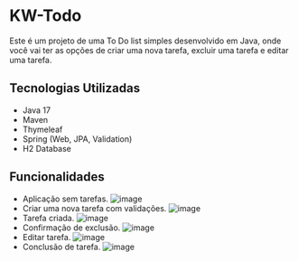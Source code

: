 # KW-Todo

Este é um projeto de uma To Do list simples desenvolvido em Java, onde você vai ter as opções de criar uma nova tarefa, excluir uma tarefa e editar uma tarefa.

## Tecnologias Utilizadas
- Java 17
- Maven
- Thymeleaf
- Spring (Web, JPA, Validation)
- H2 Database

## Funcionalidades
- Aplicação sem tarefas.
 ![image](https://github.com/luckraw/kw-todo/assets/125526447/6ffdf2b5-c0e9-4b1b-acd2-e2bbdb89aedf)
- Criar uma nova tarefa com validações.
  ![image](https://github.com/luckraw/kw-todo/assets/125526447/36f1306c-399f-4479-8e38-85c8e96f4c48)
- Tarefa criada.
  ![image](https://github.com/luckraw/kw-todo/assets/125526447/f93b6b30-22aa-4028-90d0-ab99536f0c80)
- Confirmação de exclusão.
![image](https://github.com/luckraw/kw-todo/assets/125526447/e0ec2871-d67d-43a0-9bd6-85dbc6f7c90e)
- Editar tarefa.
![image](https://github.com/luckraw/kw-todo/assets/125526447/970ecd9d-c60b-4e7b-83af-0a1bc32b0966)
- Conclusão de tarefa.
  ![image](https://github.com/luckraw/kw-todo/assets/125526447/7f3238f7-fb0f-482d-baa3-4d301c50ba83)







